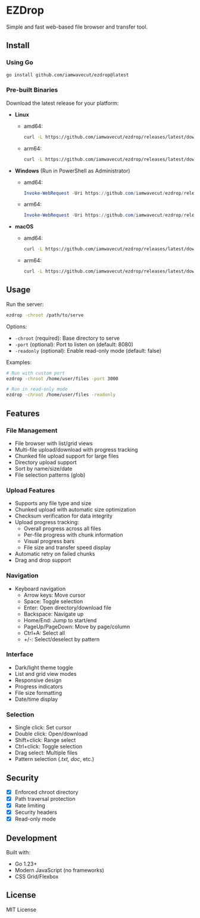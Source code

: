 # EZDrop

Simple and fast web-based file browser and transfer tool.

## Install

### Using Go

```bash
go install github.com/iamwavecut/ezdrop@latest
```

### Pre-built Binaries

Download the latest release for your platform:
- **Linux**
  - amd64:
    ```bash
    curl -L https://github.com/iamwavecut/ezdrop/releases/latest/download/ezdrop-linux-amd64.tar.gz | tar xz && sudo mv ezdrop /usr/local/bin/
    ```
  - arm64:
    ```bash
    curl -L https://github.com/iamwavecut/ezdrop/releases/latest/download/ezdrop-linux-arm64.tar.gz | tar xz && sudo mv ezdrop /usr/local/bin/
    ```

- **Windows** (Run in PowerShell as Administrator)
  - amd64:
    ```powershell
    Invoke-WebRequest -Uri https://github.com/iamwavecut/ezdrop/releases/latest/download/ezdrop-windows-amd64.zip -OutFile ezdrop.zip; Expand-Archive ezdrop.zip -DestinationPath $env:USERPROFILE\ezdrop; Move-Item $env:USERPROFILE\ezdrop\ezdrop.exe $env:USERPROFILE\AppData\Local\Microsoft\WindowsApps\
    ```
  - arm64:
    ```powershell
    Invoke-WebRequest -Uri https://github.com/iamwavecut/ezdrop/releases/latest/download/ezdrop-windows-arm64.zip -OutFile ezdrop.zip; Expand-Archive ezdrop.zip -DestinationPath $env:USERPROFILE\ezdrop; Move-Item $env:USERPROFILE\ezdrop\ezdrop.exe $env:USERPROFILE\AppData\Local\Microsoft\WindowsApps\
    ```

- **macOS**
  - amd64:
    ```bash
    curl -L https://github.com/iamwavecut/ezdrop/releases/latest/download/ezdrop-darwin-amd64.tar.gz | tar xz && sudo mv ezdrop /usr/local/bin/
    ```
  - arm64:
    ```bash
    curl -L https://github.com/iamwavecut/ezdrop/releases/latest/download/ezdrop-darwin-arm64.tar.gz | tar xz && sudo mv ezdrop /usr/local/bin/
    ```

## Usage

Run the server:

```bash
ezdrop -chroot /path/to/serve
```

Options:
- `-chroot` (required): Base directory to serve
- `-port` (optional): Port to listen on (default: 8080)
- `-readonly` (optional): Enable read-only mode (default: false)

Examples:

```bash
# Run with custom port
ezdrop -chroot /home/user/files -port 3000

# Run in read-only mode
ezdrop -chroot /home/user/files -readonly
```

## Features

### File Management
- File browser with list/grid views
- Multi-file upload/download with progress tracking
- Chunked file upload support for large files
- Directory upload support
- Sort by name/size/date
- File selection patterns (glob)

### Upload Features
- Supports any file type and size
- Chunked upload with automatic size optimization
- Checksum verification for data integrity
- Upload progress tracking:
  - Overall progress across all files
  - Per-file progress with chunk information
  - Visual progress bars
  - File size and transfer speed display
- Automatic retry on failed chunks
- Drag and drop support

### Navigation
- Keyboard navigation
  - Arrow keys: Move cursor
  - Space: Toggle selection
  - Enter: Open directory/download file
  - Backspace: Navigate up
  - Home/End: Jump to start/end
  - PageUp/PageDown: Move by page/column
  - Ctrl+A: Select all
  - +/-: Select/deselect by pattern

### Interface
- Dark/light theme toggle
- List and grid view modes
- Responsive design
- Progress indicators
- File size formatting
- Date/time display

### Selection
- Single click: Set cursor
- Double click: Open/download
- Shift+click: Range select
- Ctrl+click: Toggle selection
- Drag select: Multiple files
- Pattern selection (*.txt, doc*, etc.)

## Security

- [x] Enforced chroot directory
- [x] Path traversal protection
- [x] Rate limiting
- [x] Security headers
- [x] Read-only mode

## Development

Built with:
- Go 1.23+
- Modern JavaScript (no frameworks)
- CSS Grid/Flexbox

## License

MIT License 